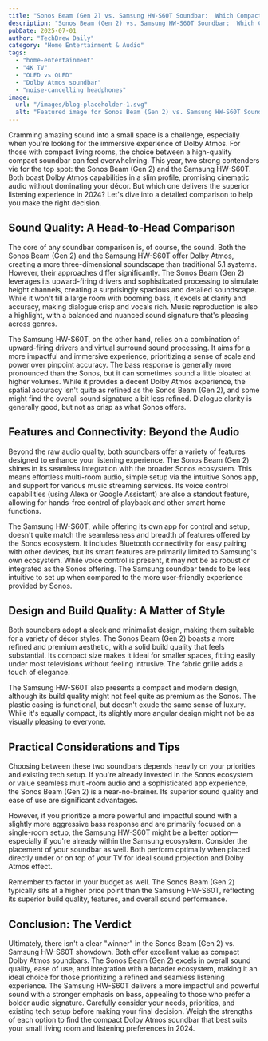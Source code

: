 ```yaml
---
title: "Sonos Beam (Gen 2) vs. Samsung HW-S60T Soundbar:  Which Compact Dolby Atmos Soundbar Offers Superior Audio for Small Living Rooms in 2024?"
description: "Sonos Beam (Gen 2) vs. Samsung HW-S60T Soundbar:  Which Compact Dolby Atmos Soundbar Offers Superior Audio for Small Living Rooms in 2024?"
pubDate: 2025-07-01
author: "TechBrew Daily"
category: "Home Entertainment & Audio"
tags:
  - "home-entertainment"
  - "4K TV"
  - "OLED vs QLED"
  - "Dolby Atmos soundbar"
  - "noise-cancelling headphones"
image:
  url: "/images/blog-placeholder-1.svg"
  alt: "Featured image for Sonos Beam (Gen 2) vs. Samsung HW-S60T Soundbar:  Which Compact Dolby Atmos Soundbar Offers Superior Audio for Small Living Rooms in 2024?"
---
```


Cramming amazing sound into a small space is a challenge, especially when you're looking for the immersive experience of Dolby Atmos.  For those with compact living rooms, the choice between a high-quality compact soundbar can feel overwhelming.  This year, two strong contenders vie for the top spot: the Sonos Beam (Gen 2) and the Samsung HW-S60T. Both boast Dolby Atmos capabilities in a slim profile, promising cinematic audio without dominating your décor. But which one delivers the superior listening experience in 2024? Let's dive into a detailed comparison to help you make the right decision.


## Sound Quality: A Head-to-Head Comparison

The core of any soundbar comparison is, of course, the sound. Both the Sonos Beam (Gen 2) and the Samsung HW-S60T offer Dolby Atmos, creating a more three-dimensional soundscape than traditional 5.1 systems. However, their approaches differ significantly.  The Sonos Beam (Gen 2) leverages its upward-firing drivers and sophisticated processing to simulate height channels, creating a surprisingly spacious and detailed soundscape.  While it won't fill a large room with booming bass, it excels at clarity and accuracy, making dialogue crisp and vocals rich.  Music reproduction is also a highlight, with a balanced and nuanced sound signature that's pleasing across genres.

The Samsung HW-S60T, on the other hand, relies on a combination of upward-firing drivers and virtual surround sound processing.  It aims for a more impactful and immersive experience, prioritizing a sense of scale and power over pinpoint accuracy.  The bass response is generally more pronounced than the Sonos, but it can sometimes sound a little bloated at higher volumes.  While it provides a decent Dolby Atmos experience, the spatial accuracy isn't quite as refined as the Sonos Beam (Gen 2), and some might find the overall sound signature a bit less refined.  Dialogue clarity is generally good, but not as crisp as what Sonos offers.

## Features and Connectivity:  Beyond the Audio

Beyond the raw audio quality, both soundbars offer a variety of features designed to enhance your listening experience. The Sonos Beam (Gen 2) shines in its seamless integration with the broader Sonos ecosystem.  This means effortless multi-room audio, simple setup via the intuitive Sonos app, and support for various music streaming services.  Its voice control capabilities (using Alexa or Google Assistant) are also a standout feature, allowing for hands-free control of playback and other smart home functions.

The Samsung HW-S60T, while offering its own app for control and setup, doesn't quite match the seamlessness and breadth of features offered by the Sonos ecosystem.  It includes Bluetooth connectivity for easy pairing with other devices, but its smart features are primarily limited to Samsung's own ecosystem.  While voice control is present, it may not be as robust or integrated as the Sonos offering.  The Samsung soundbar tends to be less intuitive to set up when compared to the more user-friendly experience provided by Sonos.

## Design and Build Quality: A Matter of Style

Both soundbars adopt a sleek and minimalist design, making them suitable for a variety of décor styles. The Sonos Beam (Gen 2) boasts a more refined and premium aesthetic, with a solid build quality that feels substantial. Its compact size makes it ideal for smaller spaces, fitting easily under most televisions without feeling intrusive. The fabric grille adds a touch of elegance.

The Samsung HW-S60T also presents a compact and modern design, although its build quality might not feel quite as premium as the Sonos. The plastic casing is functional, but doesn't exude the same sense of luxury. While it's equally compact, its slightly more angular design might not be as visually pleasing to everyone.

## Practical Considerations and Tips

Choosing between these two soundbars depends heavily on your priorities and existing tech setup.  If you're already invested in the Sonos ecosystem or value seamless multi-room audio and a sophisticated app experience, the Sonos Beam (Gen 2) is a near-no-brainer. Its superior sound quality and ease of use are significant advantages.

However, if you prioritize a more powerful and impactful sound with a slightly more aggressive bass response and are primarily focused on a single-room setup, the Samsung HW-S60T might be a better option—especially if you're already within the Samsung ecosystem. Consider the placement of your soundbar as well.  Both perform optimally when placed directly under or on top of your TV for ideal sound projection and Dolby Atmos effect.

Remember to factor in your budget as well.  The Sonos Beam (Gen 2) typically sits at a higher price point than the Samsung HW-S60T, reflecting its superior build quality, features, and overall sound performance.

## Conclusion:  The Verdict

Ultimately, there isn't a clear "winner" in the Sonos Beam (Gen 2) vs. Samsung HW-S60T showdown.  Both offer excellent value as compact Dolby Atmos soundbars.  The Sonos Beam (Gen 2) excels in overall sound quality, ease of use, and integration with a broader ecosystem, making it an ideal choice for those prioritizing a refined and seamless listening experience. The Samsung HW-S60T delivers a more impactful and powerful sound with a stronger emphasis on bass, appealing to those who prefer a bolder audio signature. Carefully consider your needs, priorities, and existing tech setup before making your final decision. Weigh the strengths of each option to find the compact Dolby Atmos soundbar that best suits your small living room and listening preferences in 2024.